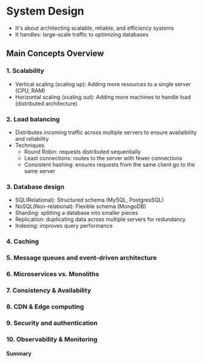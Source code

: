# System Design

- It's about architecting scalable, reliable, and efficiency systems
- It handles: large-scale traffic to optimizing databases

## Main Concepts Overview

### 1. Scalability

- Vertical scaling (scaling up): Adding more resources to a single server (CPU, RAM)
- Horizontal scaling (scaling out): Adding more machines to handle load (distributed architecture)

### 2. Load balancing

- Distributes incoming traffic across multiple servers to ensure availaibility and reliability
- Techniques
  - Round Robin: requests distributed sequentially
  - Least connections: routes to the server with fewer connections
  - Consistent hashing: ensures requests from the same client go to the same server

### 3. Database design

- SQL(Relational): Structured schema (MySQL, PostgresSQL)
- NoSQL(Non-relational): Flexible schema (MongoDB)
- Sharding: splitting a database into smaller pieces
- Replication: duplicating data across multiple servers for redundancy
- Indexing: improves query performance

### 4. Caching

### 5. Message queues and event-driven architecture

### 6. Microservices vs. Monoliths

### 7. Consistency & Availability

### 8. CDN & Edge computing

### 9. Security and authentication

### 10. Observability & Monitoring

#### Summary
